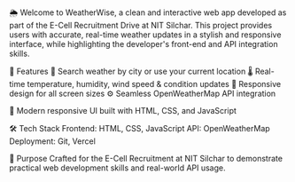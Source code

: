 🌦️ Welcome to WeatherWise, a clean and interactive web app developed as part of the E-Cell Recruitment Drive at NIT Silchar. This project provides users with accurate, real-time weather updates in a stylish and responsive interface, while highlighting the developer's front-end and API integration skills.

🚀 Features
📍 Search weather by city or use your current location
🌡️ Real-time temperature, humidity, wind speed & condition updates
📱 Responsive design for all screen sizes
⚙️ Seamless OpenWeatherMap API integration

🎨 Modern responsive UI built with HTML, CSS, and JavaScript

🛠️ Tech Stack
Frontend: HTML, CSS, JavaScript
API: OpenWeatherMap
Deployment: Git, Vercel

📌 Purpose
Crafted for the E-Cell Recruitment at NIT Silchar to demonstrate practical web development skills and real-world API usage.

